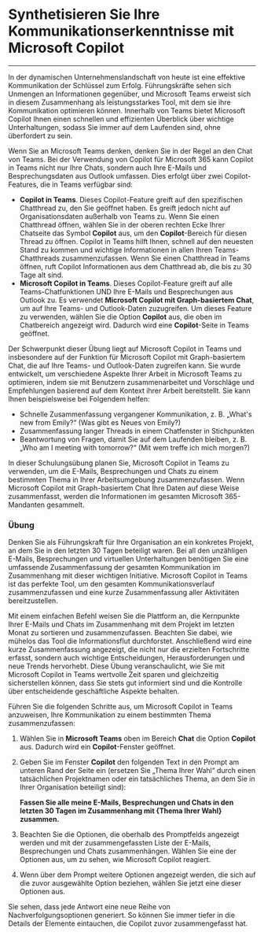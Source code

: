 
# Synthetisieren Sie Ihre Kommunikationserkenntnisse mit Microsoft Copilot
---
In der dynamischen Unternehmenslandschaft von heute ist eine effektive Kommunikation der Schlüssel zum Erfolg. Führungskräfte sehen sich Unmengen an Informationen gegenüber, und Microsoft Teams erweist sich in diesem Zusammenhang als leistungsstarkes Tool, mit dem sie ihre Kommunikation optimieren können. Innerhalb von Teams bietet Microsoft Copilot Ihnen einen schnellen und effizienten Überblick über wichtige Unterhaltungen, sodass Sie immer auf dem Laufenden sind, ohne überfordert zu sein.

Wenn Sie an Microsoft Teams denken, denken Sie in der Regel an den Chat von Teams. Bei der Verwendung von Copilot für Microsoft 365 kann Copilot in Teams nicht nur Ihre Chats, sondern auch Ihre E-Mails und Besprechungsdaten aus Outlook umfassen. Dies erfolgt über zwei Copilot-Features, die in Teams verfügbar sind:

 -  **Copilot in Teams**. Dieses Copilot-Feature greift auf den spezifischen Chatthread zu, den Sie geöffnet haben. Es greift jedoch nicht auf Organisationsdaten außerhalb von Teams zu. Wenn Sie einen Chatthread öffnen, wählen Sie in der oberen rechten Ecke Ihrer Chatseite das Symbol **Copilot** aus, um den **Copilot**-Bereich für diesen Thread zu öffnen. Copilot in Teams hilft Ihnen, schnell auf den neuesten Stand zu kommen und wichtige Informationen in allen Ihren Teams-Chatthreads zusammenzufassen. Wenn Sie einen Chatthread in Teams öffnen, ruft Copilot Informationen aus dem Chatthread ab, die bis zu 30 Tage alt sind.
 -  **Microsoft Copilot in Teams**. Dieses Copilot-Feature greift auf alle Teams-Chatfunktionen UND Ihre E-Mails und Besprechungen aus Outlook zu. Es verwendet **Microsoft Copilot mit Graph-basiertem Chat**, um auf Ihre Teams- und Outlook-Daten zuzugreifen. Um dieses Feature zu verwenden, wählen Sie die Option **Copilot** aus, die oben im Chatbereich angezeigt wird. Dadurch wird eine **Copilot**-Seite in Teams geöffnet.

Der Schwerpunkt dieser Übung liegt auf Microsoft Copilot in Teams und insbesondere auf der Funktion für Microsoft Copilot mit Graph-basiertem Chat, die auf Ihre Teams- und Outlook-Daten zugreifen kann. Sie wurde entwickelt, um verschiedene Aspekte Ihrer Arbeit in Microsoft Teams zu optimieren, indem sie mit Benutzern zusammenarbeitet und Vorschläge und Empfehlungen basierend auf dem Kontext ihrer Arbeit bereitstellt. Sie kann Ihnen beispielsweise bei Folgendem helfen:

 -  Schnelle Zusammenfassung vergangener Kommunikation, z. B. „What's new from Emily?“ (Was gibt es Neues von Emily?)
 -  Zusammenfassung langer Threads in einem Chatfenster in Stichpunkten
 -  Beantwortung von Fragen, damit Sie auf dem Laufenden bleiben, z. B. „Who am I meeting with tomorrow?“ (Mit wem treffe ich mich morgen?)

In dieser Schulungsübung planen Sie, Microsoft Copilot in Teams zu verwenden, um die E-Mails, Besprechungen und Chats zu einem bestimmten Thema in Ihrer Arbeitsumgebung zusammenzufassen. Wenn Microsoft Copilot mit Graph-basiertem Chat Ihre Daten auf diese Weise zusammenfasst, werden die Informationen im gesamten Microsoft 365-Mandanten gesammelt.<br>

### Übung

Denken Sie als Führungskraft für Ihre Organisation an ein konkretes Projekt, an dem Sie in den letzten 30 Tagen beteiligt waren. Bei all den unzähligen E-Mails, Besprechungen und virtuellen Unterhaltungen benötigen Sie eine umfassende Zusammenfassung der gesamten Kommunikation im Zusammenhang mit dieser wichtigen Initiative. Microsoft Copilot in Teams ist das perfekte Tool, um den gesamten Kommunikationsverlauf zusammenzufassen und eine kurze Zusammenfassung aller Aktivitäten bereitzustellen.

Mit einem einfachen Befehl weisen Sie die Plattform an, die Kernpunkte Ihrer E-Mails und Chats im Zusammenhang mit dem Projekt im letzten Monat zu sortieren und zusammenzufassen. Beachten Sie dabei, wie mühelos das Tool die Informationsflut durchforstet. Anschließend wird eine kurze Zusammenfassung angezeigt, die nicht nur die erzielten Fortschritte erfasst, sondern auch wichtige Entscheidungen, Herausforderungen und neue Trends hervorhebt. Diese Übung veranschaulicht, wie Sie mit Microsoft Copilot in Teams wertvolle Zeit sparen und gleichzeitig sicherstellen können, dass Sie stets gut informiert sind und die Kontrolle über entscheidende geschäftliche Aspekte behalten.

Führen Sie die folgenden Schritte aus, um Microsoft Copilot in Teams anzuweisen, Ihre Kommunikation zu einem bestimmten Thema zusammenzufassen:<br>

1.  Wählen Sie in **Microsoft Teams** oben im Bereich **Chat** die Option **Copilot** aus. Dadurch wird ein **Copilot**-Fenster geöffnet.
2.  Geben Sie im Fenster **Copilot** den folgenden Text in den Prompt am unteren Rand der Seite ein (ersetzen Sie „Thema Ihrer Wahl“ durch einen tatsächlichen Projektnamen oder ein tatsächliches Thema, an dem Sie in Ihrer Organisation beteiligt sind):
    
    **Fassen Sie alle meine E-Mails, Besprechungen und Chats in den letzten 30 Tagen im Zusammenhang mit \{Thema Ihrer Wahl\} zusammen.**
3.  Beachten Sie die Optionen, die oberhalb des Promptfelds angezeigt werden und mit der zusammengefassten Liste der E-Mails, Besprechungen und Chats zusammenhängen. Wählen Sie eine der Optionen aus, um zu sehen, wie Microsoft Copilot reagiert.
4.  Wenn über dem Prompt weitere Optionen angezeigt werden, die sich auf die zuvor ausgewählte Option beziehen, wählen Sie jetzt eine dieser Optionen aus.

Sie sehen, dass jede Antwort eine neue Reihe von Nachverfolgungsoptionen generiert. So können Sie immer tiefer in die Details der Elemente eintauchen, die Copilot zuvor zusammengefasst hat.
